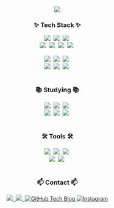 <!--타이틀 부분-->
<div align="center">
  <img src="https://capsule-render.vercel.app/api?type=waving&height=250&color=gradient&text=jaehee831's%20github" />
</div>

<!--내용 부분-->
<h3 align="center">✨ Tech Stack ✨</h3>
<div align="center">
  <img src="https://img.shields.io/badge/Python-3670A0?style=for-the-badge&logo=python&logoColor=ffdd54" />&nbsp
  <img src="https://img.shields.io/badge/TensorFlow-FFFDE7.svg?style=for-the-badge&logo=TensorFlow&logoColor=ff6f00" />&nbsp
  <img src="https://img.shields.io/badge/Pytorch-BBB6B5.svg?style=for-the-badge&logo=PyTorch&logoColor=EE4C2C" />&nbsp
</div>

<div align="center">
  <img src="https://img.shields.io/badge/C-C5FAFF.svg?style=for-the-badge&logo=c&logoColor=A8B9CC" />&nbsp
  <img src="https://img.shields.io/badge/C++-C5FAFF.svg?style=for-the-badge&logo=cplusplus&logoColor=00599C" />&nbsp
  <img src="https://img.shields.io/badge/Pandas-EBC67E.svg?style=for-the-badge&logo=pandas&logoColor=150458" />&nbsp
  <img src="https://img.shields.io/badge/Numpy-FFF9ED.svg?style=for-the-badge&logo=numpy&logoColor=013243" />&nbsp  
</div>

<br>

<div align="center">
  <img src="https://img.shields.io/badge/R-F8F799.svg?style=for-the-badge&logo=r&logoColor=276DC3" />&nbsp
  <img src="https://img.shields.io/badge/html5-E34F26.svg?style=for-the-badge&logo=html5&logoColor=white" />&nbsp
  <img src="https://img.shields.io/badge/css3-1572B6.svg?style=for-the-badge&logo=css3&logoColor=white" />&nbsp
</div>

<div align="center">
  <img src="https://img.shields.io/badge/opengl-352A71.svg?style=for-the-badge&logo=opengl&logoColor=5586A4" />&nbsp
  <img src="https://img.shields.io/badge/mysql-9F55FF.svg?style=for-the-badge&logo=mysql&logoColor=4479A1" />&nbsp
  <img src="https://img.shields.io/badge/nodedotjs-F06A6A.svg?style=for-the-badge&logo=nodedotjs&logoColor=5FA04E" />&nbsp
</div>

<br>

<h3 align="center">📚 Studying 📚</h3>
<div align="center">
  <img src="https://img.shields.io/badge/Docker-EF3F56.svg?style=for-the-badge&logo=docker&logoColor=2496ED" />&nbsp
  <img src="https://img.shields.io/badge/FastAPI-696969.svg?style=for-the-badge&logo=fastapi&logoColor=009688" />&nbsp
  <img src="https://img.shields.io/badge/kotlin-10B981.svg?style=for-the-badge&logo=kotlin&logoColor=7F52FF" />&nbsp
</div>

<div align="center">
  <img src="https://img.shields.io/badge/JavaScript-F7DF1E.svg?style=for-the-badge&logo=javascript&logoColor=20232a" />&nbsp
  <img src="https://img.shields.io/badge/Flutter-FAFABD.svg?style=for-the-badge&logo=flutter&logoColor=02569B" />&nbsp
  <img src="https://img.shields.io/badge/Dart-9BD547.svg?style=for-the-badge&logo=dart&logoColor=0175C2" />&nbsp
</div>

<br>

<h3 align="center">🛠 Tools 🛠</h3>
<div align="center">
  <img src="https://img.shields.io/badge/Git-F05033.svg?style=for-the-badge&logo=git&logoColor=white" />&nbsp
  <img src="https://img.shields.io/badge/Github-181717.svg?style=for-the-badge&logo=github&logoColor=white" />&nbsp
  <img src="https://img.shields.io/badge/Notion-F3F3F3.svg?style=for-the-badge&logo=notion&logoColor=black" />&nbsp
</div>

<div align="center">
  <img src="https://img.shields.io/badge/Figma-FFF0F0.svg?style=for-the-badge&logo=figma&logoColor=F24E1E" />&nbsp
  <img src="https://img.shields.io/badge/Slack-FFFDE7.svg?style=for-the-badge&logo=slack&logoColor=4A154B" />&nbsp
</div>

<br>

<h3 align="center">📫 Contact 📫</h3>
<div align="center">
  <a href="https://jaehee831.notion.site/Hi-I-m-Jaehee-7869403b0bca403aabcfd7ae5e4cc1c3?pvs=4" target="_blank">
    <img src="https://img.shields.io/badge/CV-66DEB1?style=for-the-badge&logo=Notion&logoColor=000000" />&nbsp
  </a>
  
  <a href="https://drive.google.com/file/d/1aGuJ8Uhueg3m6CbpxAIQxokeGufiMj3q/view?usp=sharing" target="_blank">
    <img src="https://img.shields.io/badge/Resume-80B5E3?style=for-the-badge&logo=latex&logoColor=008080" />&nbsp
  </a>
  
  <a href="https://jaehee831.tistory.com" target="_blank">
  <img src="https://img.shields.io/badge/Tech Blog-FCBFBD?style=for-the-badge&logo=tistory&logoColor=000000" alt="GitHub Tech Blog"/>
  </a>
  <a href="https://www.instagram.com/jae_pee831/" target="_blank">
    <img src="https://img.shields.io/badge/Instagram-B2FCE4?style=for-the-badge&logo=Instagram&logoColor=E4405F" alt="Instagram"/>
  </a>
</div>
